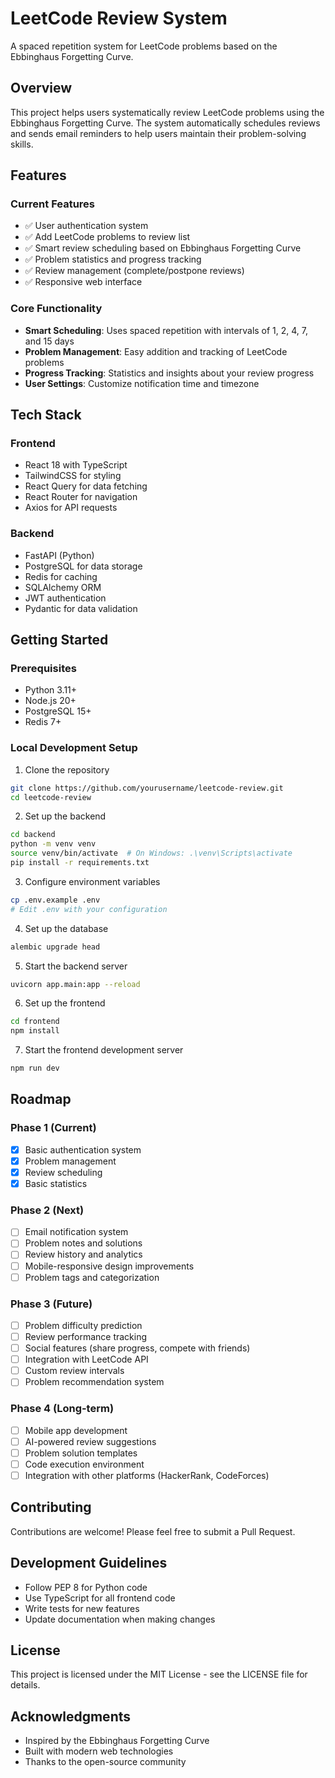 # LeetCode Review System

A spaced repetition system for LeetCode problems based on the Ebbinghaus Forgetting Curve.

## Overview
This project helps users systematically review LeetCode problems using the Ebbinghaus Forgetting Curve. The system automatically schedules reviews and sends email reminders to help users maintain their problem-solving skills.

## Features

### Current Features
- ✅ User authentication system
- ✅ Add LeetCode problems to review list
- ✅ Smart review scheduling based on Ebbinghaus Forgetting Curve
- ✅ Problem statistics and progress tracking
- ✅ Review management (complete/postpone reviews)
- ✅ Responsive web interface

### Core Functionality
- **Smart Scheduling**: Uses spaced repetition with intervals of 1, 2, 4, 7, and 15 days
- **Problem Management**: Easy addition and tracking of LeetCode problems
- **Progress Tracking**: Statistics and insights about your review progress
- **User Settings**: Customize notification time and timezone

## Tech Stack

### Frontend
- React 18 with TypeScript
- TailwindCSS for styling
- React Query for data fetching
- React Router for navigation
- Axios for API requests

### Backend
- FastAPI (Python)
- PostgreSQL for data storage
- Redis for caching
- SQLAlchemy ORM
- JWT authentication
- Pydantic for data validation

## Getting Started

### Prerequisites
- Python 3.11+
- Node.js 20+
- PostgreSQL 15+
- Redis 7+

### Local Development Setup

1. Clone the repository
```bash
git clone https://github.com/yourusername/leetcode-review.git
cd leetcode-review
```

2. Set up the backend
```bash
cd backend
python -m venv venv
source venv/bin/activate  # On Windows: .\venv\Scripts\activate
pip install -r requirements.txt
```

3. Configure environment variables
```bash
cp .env.example .env
# Edit .env with your configuration
```

4. Set up the database
```bash
alembic upgrade head
```

5. Start the backend server
```bash
uvicorn app.main:app --reload
```

6. Set up the frontend
```bash
cd frontend
npm install
```

7. Start the frontend development server
```bash
npm run dev
```

## Roadmap

### Phase 1 (Current)
- [x] Basic authentication system
- [x] Problem management
- [x] Review scheduling
- [x] Basic statistics

### Phase 2 (Next)
- [ ] Email notification system
- [ ] Problem notes and solutions
- [ ] Review history and analytics
- [ ] Mobile-responsive design improvements
- [ ] Problem tags and categorization

### Phase 3 (Future)
- [ ] Problem difficulty prediction
- [ ] Review performance tracking
- [ ] Social features (share progress, compete with friends)
- [ ] Integration with LeetCode API
- [ ] Custom review intervals
- [ ] Problem recommendation system

### Phase 4 (Long-term)
- [ ] Mobile app development
- [ ] AI-powered review suggestions
- [ ] Problem solution templates
- [ ] Code execution environment
- [ ] Integration with other platforms (HackerRank, CodeForces)

## Contributing
Contributions are welcome! Please feel free to submit a Pull Request.

## Development Guidelines
- Follow PEP 8 for Python code
- Use TypeScript for all frontend code
- Write tests for new features
- Update documentation when making changes

## License
This project is licensed under the MIT License - see the LICENSE file for details.

## Acknowledgments
- Inspired by the Ebbinghaus Forgetting Curve
- Built with modern web technologies
- Thanks to the open-source community
